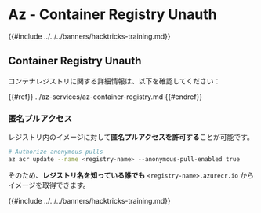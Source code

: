 # Az - Container Registry Unauth

{{#include ../../../banners/hacktricks-training.md}}

## Container Registry Unauth

コンテナレジストリに関する詳細情報は、以下を確認してください：

{{#ref}}
../az-services/az-container-registry.md
{{#endref}}

### 匿名プルアクセス

レジストリ内のイメージに対して**匿名プルアクセスを許可する**ことが可能です。
```bash
# Authorize anonymous pulls
az acr update --name <registry-name> --anonymous-pull-enabled true
```
そのため、**レジストリ名を知っている誰でも** `<registry-name>.azurecr.io` からイメージを取得できます。

{{#include ../../../banners/hacktricks-training.md}}
